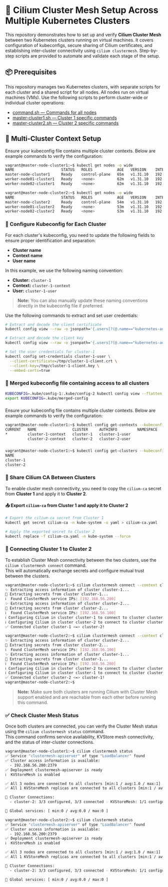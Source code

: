 # 🔗 Cilium Cluster Mesh Setup Across Multiple Kubernetes Clusters
This repository demonstrates how to set up and verify **Cilium Cluster Mesh** between two Kubernetes clusters running on virtual machines.  It covers configuration of kubeconfigs, secure sharing of Cilium certificates, and establishing inter-cluster connectivity using `cilium clustermesh`.  Step-by-step scripts are provided to automate and validate each stage of the setup.

## 📦 Prerequisites
This repository manages two Kubernetes clusters, with separate scripts for each cluster and a shared script for all nodes.
All nodes run on virtual machines (VMs). Use the following scripts to perform cluster-wide or individual cluster operations:
- [command.sh — Commands for all nodes](https://github.com/EEM0N/Cluster-Mesh-Using-Cilium/blob/main/command.sh)
- [master-cluster1.sh — Cluster 1 specific commands](https://github.com/EEM0N/Cluster-Mesh-Using-Cilium/blob/main/master-cluster1.sh)
- [master-cluster2.sh — Cluster 2 specific commands](https://github.com/EEM0N/Cluster-Mesh-Using-Cilium/blob/main/master-cluster2.sh)

## 🧩 Multi-Cluster Context Setup
Ensure your kubeconfig file contains multiple cluster contexts. Below are example commands to verify the configuration:
```bash
vagrant@master-node-cluster1:~$ kubectl get nodes -o wide
NAME                     STATUS   ROLES           AGE   VERSION    INTERNAL-IP     EXTERNAL-IP   OS-IMAGE             KERNEL-VERSION       CONTAINER-RUNTIME
master-node-cluster1     Ready    control-plane   65m   v1.31.10   192.168.56.10   <none>        Ubuntu 22.04.4 LTS   5.15.0-102-generic   containerd://1.7.27
worker-node01-cluster1   Ready    <none>          62m   v1.31.10   192.168.56.11   <none>        Ubuntu 22.04.4 LTS   5.15.0-102-generic   containerd://1.7.27
worker-node02-cluster1   Ready    <none>          62m   v1.31.10   192.168.56.12   <none>        Ubuntu 22.04.4 LTS   5.15.0-102-generic   containerd://1.7.27

vagrant@master-node-cluster2:~$ kubectl get nodes -o wide
NAME                     STATUS   ROLES           AGE   VERSION    INTERNAL-IP     EXTERNAL-IP   OS-IMAGE             KERNEL-VERSION       CONTAINER-RUNTIME  
master-node-cluster2     Ready    control-plane   54m   v1.31.10   192.168.56.20   <none>        Ubuntu 22.04.4 LTS   5.15.0-102-generic   containerd://1.7.27
worker-node01-cluster2   Ready    <none>          53m   v1.31.10   192.168.56.21   <none>        Ubuntu 22.04.4 LTS   5.15.0-102-generic   containerd://1.7.27
worker-node02-cluster2   Ready    <none>          53m   v1.31.10   192.168.56.22   <none>        Ubuntu 22.04.4 LTS   5.15.0-102-generic   containerd://1.7.27
```

### 🔧 Configure Kubeconfig for Each Cluster
For each cluster's kubeconfig, you need to update the following fields to ensure proper identification and separation:
- **Cluster name**
- **Context name**
- **User name**

In this example, we use the following naming convention:
- **Cluster:** `cluster-1`  
- **Context:** `cluster-1-context`  
- **User:** `cluster-1-user`

> **Note:** You can also manually update these naming conventions directly in the kubeconfig file if preferred.

Use the following commands to extract and set user credentials:
```bash
# Extract and decode the client certificate
kubectl config view --raw -o jsonpath='{.users[?(@.name=="kubernetes-admin")].user.client-certificate-data}' | base64 -d > /tmp/cluster-1-client.crt

# Extract and decode the client key
kubectl config view --raw -o jsonpath='{.users[?(@.name=="kubernetes-admin")].user.client-key-data}' | base64 -d > /tmp/cluster-1-client.key

# Set the user credentials for cluster-1
kubectl config set-credentials cluster-1-user \
  --client-certificate=/tmp/cluster-1-client.crt \
  --client-key=/tmp/cluster-1-client.key \
  --embed-certs=true
```

### 🔧 Merged kubeconfig file containing access to all clusters
```bash
KUBECONFIG=.kube/config-1:.kube/config-2 kubectl config view --flatten > .kube/merged-config
export KUBECONFIG=.kube/merged-config
```

### 
Ensure your kubeconfig file contains multiple cluster contexts. Below are example commands to verify the configuration:
```bash
vagrant@master-node-cluster1:~$ kubectl config get-contexts --kubeconfig=.kube/merged-config
CURRENT   NAME                CLUSTER     AUTHINFO         NAMESPACE
*         cluster-1-context   cluster-1   cluster-1-user
          cluster-2-context   cluster-2   cluster-2-user
```

### 
```bash
vagrant@master-node-cluster1:~$ kubectl config get-clusters --kubeconfig=.kube/merged-config
NAME
cluster-1
cluster-2
```

### 🔁 Share Cilium CA Between Clusters
To enable cluster mesh connectivity, you need to copy the `cilium-ca` secret from **Cluster 1** and apply it to **Cluster 2**.
#### 📤 Export `cilium-ca` from Cluster 1 and apply it to Cluster 2

```bash
# Export the cilium-ca secret from Cluster 1
kubectl get secret cilium-ca -n kube-system -o yaml > cilium-ca.yaml

# Apply the exported secret to Cluster 2
kubectl replace -f cilium-ca.yaml -n kube-system --force
```

### 🔗 Connecting Cluster 1 to Cluster 2
To establish Cluster Mesh connectivity between the two clusters, use the `cilium clustermesh connect` command.  
This will automatically exchange secrets and configure mutual trust between the clusters.

```bash
vagrant@master-node-cluster1:~$ cilium clustermesh connect --context cluster-1-context --destination-context cluster-2-context  
✨ Extracting access information of cluster cluster-1...
🔑 Extracting secrets from cluster cluster-1...
ℹ️  Found ClusterMesh service IPs: [192.168.56.200]
✨ Extracting access information of cluster cluster-2...
🔑 Extracting secrets from cluster cluster-2...
ℹ️  Found ClusterMesh service IPs: [192.168.56.100]
ℹ️ Configuring Cilium in cluster cluster-1 to connect to cluster cluster-2
ℹ️ Configuring Cilium in cluster cluster-2 to connect to cluster cluster-1
✅ Connected cluster cluster-1 <=> cluster-2!
```
```bash
vagrant@master-node-cluster2:~$ cilium clustermesh connect --context cluster-2-context --destination-context cluster-1-context  
✨ Extracting access information of cluster cluster-2...
🔑 Extracting secrets from cluster cluster-2...
ℹ️  Found ClusterMesh service IPs: [192.168.56.100]
✨ Extracting access information of cluster cluster-1...
🔑 Extracting secrets from cluster cluster-1...
ℹ️  Found ClusterMesh service IPs: [192.168.56.200]
ℹ️ Configuring Cilium in cluster cluster-2 to connect to cluster cluster-1
ℹ️ Configuring Cilium in cluster cluster-1 to connect to cluster cluster-2
✅ Connected cluster cluster-2 <=> cluster-1!
vagrant@master-node-cluster2:~$ 
```
> **Note:** Make sure both clusters are running Cilium with Cluster Mesh support enabled and are reachable from each other before running this command.

### ✅ Check Cluster Mesh Status

Once both clusters are connected, you can verify the Cluster Mesh status using the `cilium clustermesh status` command.  
This command confirms service availability, KVStore mesh connectivity, and the status of inter-cluster connections.

```bash
vagrant@master-node-cluster1:~$ cilium clustermesh status
✅ Service "clustermesh-apiserver" of type "LoadBalancer" found
✅ Cluster access information is available:
  - 192.168.56.200:2379
✅ Deployment clustermesh-apiserver is ready
ℹ️  KVStoreMesh is enabled

✅ All 3 nodes are connected to all clusters [min:1 / avg:1.0 / max:1]
✅ All 1 KVStoreMesh replicas are connected to all clusters [min:1 / avg:1.0 / max:1]     

🔌 Cluster Connections:
  - cluster-2: 3/3 configured, 3/3 connected - KVStoreMesh: 1/1 configured, 1/1 connected

🔀 Global services: [ min:0 / avg:0.0 / max:0 ]
```
```bash
vagrant@master-node-cluster2:~$ cilium clustermesh status
✅ Service "clustermesh-apiserver" of type "LoadBalancer" found
✅ Cluster access information is available:
  - 192.168.56.200:2379
✅ Deployment clustermesh-apiserver is ready
ℹ️  KVStoreMesh is enabled

✅ All 3 nodes are connected to all clusters [min:1 / avg:1.0 / max:1]
✅ All 1 KVStoreMesh replicas are connected to all clusters [min:1 / avg:1.0 / max:1]     

🔌 Cluster Connections:
  - cluster-2: 3/3 configured, 3/3 connected - KVStoreMesh: 1/1 configured, 1/1 connected

🔀 Global services: [ min:0 / avg:0.0 / max:0 ]
```